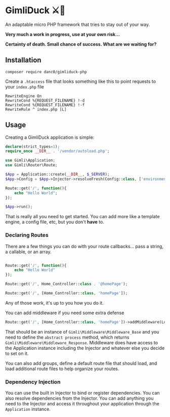 # GimliDuck ⚔️🦆
An adaptable micro PHP framework that tries to stay out of your way.

**Very much a work in progress, use at your own risk...**

**Certainty of death. Small chance of success. What are we waiting for?**

## Installation
`composer require danc0/gimliduck-php`

Create a `.htaccess` file that looks something like this to point requests to your `index.php` file

```
RewriteEngine On
RewriteCond %{REQUEST_FILENAME} !-d
RewriteCond %{REQUEST_FILENAME} !-f
RewriteRule ^ index.php [L]
```

## Usage
Creating a GimliDuck application is simple:

```php
declare(strict_types=1);
require_once __DIR__ . '/vendor/autoload.php';

use Gimli\Application;
use Gimli\Router\Route;

$App = Application::create(__DIR__, $_SERVER);
$App->Config = $App->Injector->resolveFresh(Config::class, ['environment_settings' => []]);

Route::get('/', function(){
	echo "Hello World";
});

$App->run();
```
That is really all you need to get started. You can add more like a template engine, a config file, etc, but you don't **have** to.

### Declaring Routes
There are a few things you can do with your route callbacks... pass a string, a callable, or an array.

```php

Route::get('/', function(){
	echo "Hello World"
});

Route::get('/', Home_Controller::class . '@homePage');

Route::get('/', [Home_Controller::class, 'homePage']);
```
Any of those work, it's up to you how you do it.

You can add middleware if you need some extra defense

```php
Route::get('/', [Home_Controller::class, 'homePage'])->addMiddleware(Logged_In_Middleware::class);
```

That should be an instance of `Gimli\Middleware\Middleware_Base` and you need to define the `abstract process` method, which returns `Gimli\Middleware\Middleware_Response`. Middleware does have access to the Application instance including the Injector and whatever else you decide to set on it.

You can also add groups, define a default route file that should load, and load additional route files to help organize your routes.

### Dependency Injection

You can use the built in Injector to bind or register dependencies. You can also resolve dependencies from the Injector. You can add anything you need to the Injector and access it throughout your application through the `Application` instance.
